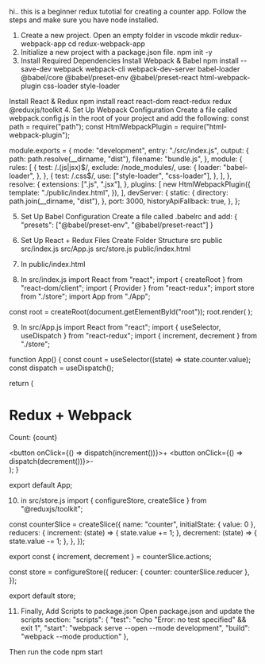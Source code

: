 hi.. this is a beginner redux tutotial for creating a counter app. Follow the steps and make sure you have node installed.

1.	Create a new project. Open an empty folder in vscode
mkdir redux-webpack-app
cd redux-webpack-app
2.	Initialize a new project with a package.json file.
npm init -y
3.	Install Required Dependencies
Install Webpack & Babel
npm install --save-dev webpack webpack-cli webpack-dev-server babel-loader @babel/core @babel/preset-env @babel/preset-react html-webpack-plugin css-loader style-loader

Install React & Redux
npm install react react-dom react-redux redux @reduxjs/toolkit
4.	Set Up Webpack Configuration
Create a file called webpack.config.js in the root of your project and add the following:
const path = require("path");
const HtmlWebpackPlugin = require("html-webpack-plugin");

module.exports = {
  mode: "development",
  entry: "./src/index.js",
  output: {
    path: path.resolve(__dirname, "dist"),
    filename: "bundle.js",
  },
  module: {
    rules: [
      {
        test: /\.(js|jsx)$/,
        exclude: /node_modules/,
        use: {
          loader: "babel-loader",
        },
      },
      {
        test: /\.css$/,
        use: ["style-loader", "css-loader"],
      },
    ],
  },
  resolve: {
    extensions: [".js", ".jsx"],
  },
  plugins: [
    new HtmlWebpackPlugin({
      template: "./public/index.html",
    }),
  ],
  devServer: {
    static: {
      directory: path.join(__dirname, "dist"),
    },
    port: 3000,
    historyApiFallback: true,
  },
};




5.	Set Up Babel Configuration
Create a file called .babelrc and add:
	{
    "presets": ["@babel/preset-env", "@babel/preset-react"]
  }
  


6.	Set Up React + Redux Files
Create Folder Structure
src public
src/index.js
 src/App.js 
src/store.js 
public/index.html
7.	In public/index.html
<!DOCTYPE html>
<html lang="en">
<head>
    <meta charset="UTF-8">
    <meta name="viewport" content="width=device-width, initial-scale=1.0">
    <title>Redux Webpack App</title>
</head>
<body>
    <div id="root"></div>
</body>
</html>

8.	In src/index.js
import React from "react";
import { createRoot } from "react-dom/client";
import { Provider } from "react-redux";
import store from "./store";
import App from "./App";

const root = createRoot(document.getElementById("root"));
root.render(
  <Provider store={store}>
    <App />
  </Provider>
);


9.	In src/App.js
import React from "react";
import { useSelector, useDispatch } from "react-redux";
import { increment, decrement } from "./store";

function App() {
  const count = useSelector((state) => state.counter.value);
  const dispatch = useDispatch();

  return (
    <div>
      <h1>Redux + Webpack</h1>
      <p>Count: {count}</p>
      <button onClick={() => dispatch(increment())}>+</button>
      <button onClick={() => dispatch(decrement())}>-</button>
    </div>
  );
}

export default App;


10.	in src/store.js
import { configureStore, createSlice } from "@reduxjs/toolkit";

const counterSlice = createSlice({
  name: "counter",
  initialState: { value: 0 },
  reducers: {
    increment: (state) => { state.value += 1; },
    decrement: (state) => { state.value -= 1; },
  },
});

export const { increment, decrement } = counterSlice.actions;

const store = configureStore({
  reducer: { counter: counterSlice.reducer },
});

export default store;



11.	Finally, Add Scripts to package.json
Open package.json and update the scripts section:
 "scripts": {
    "test": "echo \"Error: no test specified\" && exit 1",
    "start": "webpack serve --open --mode development",
    "build": "webpack --mode production"
  },

Then run the code
  npm start
